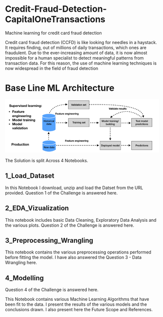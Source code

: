 # Credit-Fraud-Detection-CapitalOneTransactions

Machine learning for credit card fraud detection

Credit card fraud detection (CCFD) is like looking for needles in a haystack. It requires finding, out of millions of daily transactions, which ones are fraudulent. Due to the ever-increasing amount of data, it is now almost impossible for a human specialist to detect meaningful patterns from transaction data. For this reason, the use of machine learning techniques is now widespread in the field of fraud detection

# Base Line ML Architecture

![baseline_ML_workflow](baseline_ML_workflow.png)


The Solution is split Across 4 Notebooks.

1_Load_Dataset
------------------

In this Notebook I download, unzip and load the Datset from the URL provided.
Question 1 of the Challenge is answered here.

2_EDA_Vizualization
---------------------

This notebook includes basic Data Cleaning, Exploratory Data Analysis and the various plots.
Question 2 of the Challenge is answered here.

3_Preprocessing_Wrangling
--------------------------

This notebook contains the various preprocessing operations performed before fitting the model.
I have also answered the Question 3 - Data Wrangling here.

4_Modelling
------------

Question 4 of the Challenge is answered here.

This Notebook contains various Machine Learning Algorithms that have been fit to the data. I present
the results of the various models and the conclusions drawn. I also present here the Future Scope 
and References.
